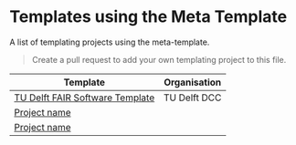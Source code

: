 # Templates using the Meta Template

A list of templating projects using the meta-template. 

> Create a pull request to add your own templating project to this file.

| Template | Organisation |
|----------|----------|
| [TU Delft FAIR Software Template](https://github.com/manuGil/fair-code)    | TU Delft DCC   |
| [Project name]()    | <Name>   |
| [Project name]()    | <Name>   |

